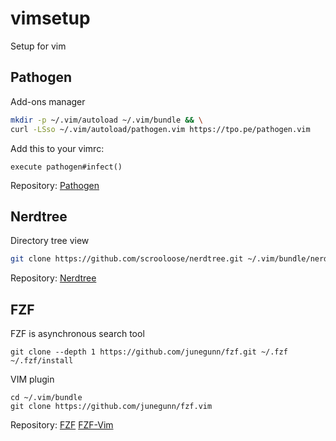 # vimsetup
Setup for vim

## Pathogen

Add-ons manager
```bash
mkdir -p ~/.vim/autoload ~/.vim/bundle && \
curl -LSso ~/.vim/autoload/pathogen.vim https://tpo.pe/pathogen.vim
```
Add this to your vimrc:
```
execute pathogen#infect()
```

Repository: 
[Pathogen](https://github.com/tpope/vim-pathogen)

## Nerdtree
Directory tree view

```bash
git clone https://github.com/scrooloose/nerdtree.git ~/.vim/bundle/nerdtree
```

Repository: 
[Nerdtree](https://github.com/scrooloose/nerdtree)


## FZF

FZF is asynchronous search tool

```
git clone --depth 1 https://github.com/junegunn/fzf.git ~/.fzf
~/.fzf/install
```

VIM plugin
```
cd ~/.vim/bundle
git clone https://github.com/junegunn/fzf.vim
```
Repository:
[FZF](https://github.com/junegunn/fzf)
[FZF-Vim](https://github.com/junegunn/fzf.vim)
